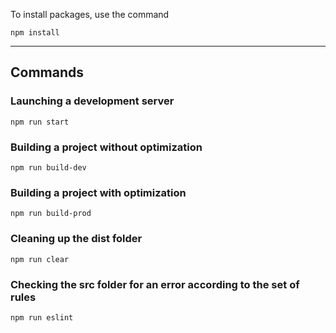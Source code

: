 
To install packages, use the command

```shell
npm install
```

---

## Commands

### Launching a development server

```shell
npm run start
```

### Building a project without optimization

```shell
npm run build-dev
```

### Building a project with optimization

```shell
npm run build-prod
```

### Cleaning up the dist folder

```shell
npm run clear
```

### Checking the src folder for an error according to the set of rules

```shell
npm run eslint
```
